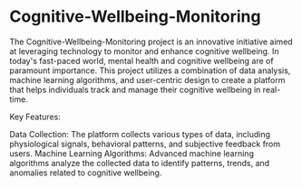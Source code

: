 # Cognitive-Wellbeing-Monitoring 
The Cognitive-Wellbeing-Monitoring project is an innovative initiative aimed at leveraging technology to monitor and enhance cognitive wellbeing. In today's fast-paced world, mental health and cognitive wellbeing are of paramount importance. This project utilizes a combination of data analysis, machine learning algorithms, and user-centric design to create a platform that helps individuals track and manage their cognitive wellbeing in real-time.

Key Features:


Data Collection: The platform collects various types of data, including physiological signals, behavioral patterns, and subjective feedback from users.
Machine Learning Algorithms: Advanced machine learning algorithms analyze the collected data to identify patterns, trends, and anomalies related to cognitive wellbeing.
